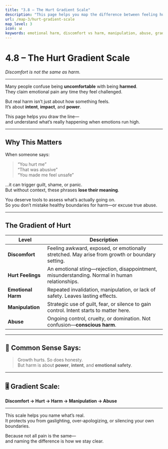 ```yaml
---
title: "3.8 – The Hurt Gradient Scale"
description: "This page helps you map the difference between feeling hurt, being harmed, and being manipulated."
url: /map-3/hurt-gradient-scale
map_level: 3
icon: 📊
keywords: emotional harm, discomfort vs harm, manipulation, abuse, gradient scale, emotional pain, boundaries
---
```


# 4.8 – The Hurt Gradient Scale  
*Discomfort is not the same as harm.*

---

Many people confuse being **uncomfortable** with being **harmed**.  
They claim emotional pain any time they feel challenged.

But real harm isn’t just about how something feels.  
It’s about **intent**, **impact**, and **power**.

This page helps you draw the line—  
and understand what’s really happening when emotions run high.

---

## Why This Matters

When someone says:

> “You hurt me”  
> “That was abusive”  
> “You made me feel unsafe”

…it can trigger guilt, shame, or panic.  
But without context, these phrases **lose their meaning**.

You deserve tools to assess what’s actually going on.  
So you don’t mistake healthy boundaries for harm—or excuse true abuse.

---

## The Gradient of Hurt

| **Level** | **Description** |
|----------|------------------|
| **Discomfort** | Feeling awkward, exposed, or emotionally stretched. May arise from growth or boundary setting. |
| **Hurt Feelings** | An emotional sting—rejection, disappointment, misunderstanding. Normal in human relationships. |
| **Emotional Harm** | Repeated invalidation, manipulation, or lack of safety. Leaves lasting effects. |
| **Manipulation** | Strategic use of guilt, fear, or silence to gain control. Intent starts to matter here. |
| **Abuse** | Ongoing control, cruelty, or domination. Not confusion—**conscious harm**. |

---

## 🧠 Common Sense Says:

> Growth hurts. So does honesty.  
> But harm is about **power**, **intent**, and **emotional safety**.

---

## 🎚️ Gradient Scale:

**Discomfort → Hurt → Harm → Manipulation → Abuse**

---

This scale helps you name what’s real.  
It protects you from gaslighting, over-apologizing, or silencing your own boundaries.

Because not all pain is the same—  
and naming the difference is how we stay clear.